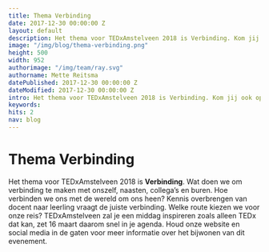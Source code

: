 ```yaml
---
title: Thema Verbinding
date: 2017-12-30 00:00:00 Z
layout: default
description: Het thema voor TEDxAmstelveen 2018 is Verbinding. Kom jij ook op 16 maart 2018 naar de ANNA?
image: "/img/blog/thema-verbinding.png"
height: 500
width: 952
authorimage: "/img/team/ray.svg"
authorname: Mette Reitsma
datePublished: 2017-12-30 00:00:00 Z
dateModified: 2017-12-30 00:00:00 Z
intro: Het thema voor TEDxAmstelveen 2018 is Verbinding. Kom jij ook op 16 maart 2018 naar de ANNA?
keywords:
hits: 2
nav: blog
---
```


# Thema Verbinding

<a href="{{site.url}}{{page.url}}" title="{{ page.title }}"><amp-img noloading width="100" height="100" alt="{{ page.title }}" layout="responsive" src="{{site.url}}{{ page.image }}" class="photo pull-left"></amp-img></a>

Het thema voor TEDxAmstelveen 2018 is **Verbinding**. Wat doen we om verbinding te maken met onszelf, naasten, collega’s en buren. Hoe verbinden we ons met de wereld om ons heen? Kennis overbrengen van docent naar leerling vraagt de juiste verbinding. Welke route kiezen we voor onze reis? TEDxAmstelveen zal je een middag inspireren zoals alleen TEDx dat kan, zet 16 maart daarom snel in je agenda. Houd onze website en social media in de gaten voor meer informatie over het bijwonen van dit evenement.
